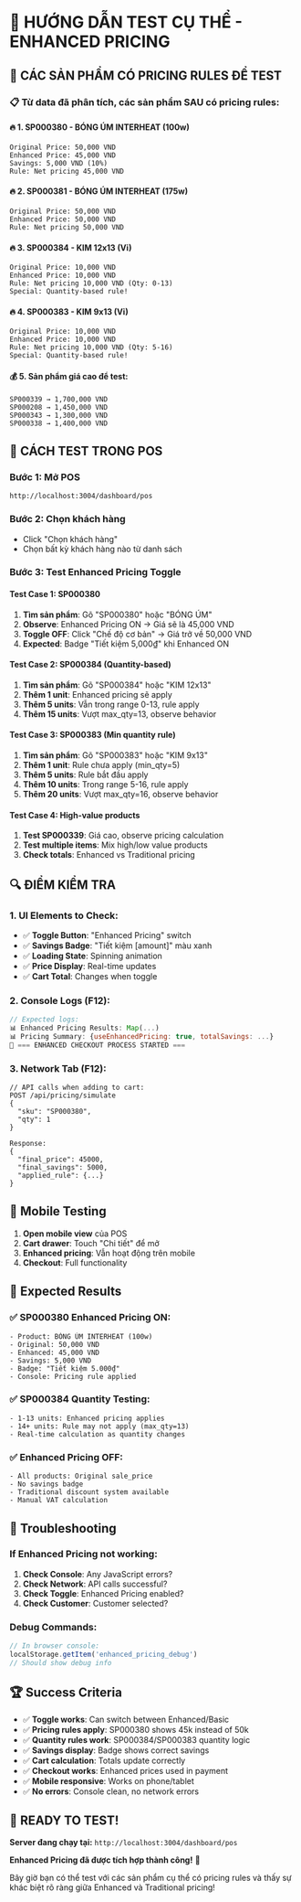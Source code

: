 # 🧪 HƯỚNG DẪN TEST CỤ THỂ - ENHANCED PRICING

## 🎯 **CÁC SẢN PHẨM CÓ PRICING RULES ĐỂ TEST**

### **📋 Từ data đã phân tích, các sản phẩm SAU có pricing rules:**

#### **🔥 1. SP000380 - BÓNG ÚM INTERHEAT (100w)**
```
Original Price: 50,000 VND
Enhanced Price: 45,000 VND  
Savings: 5,000 VND (10%)
Rule: Net pricing 45,000 VND
```

#### **🔥 2. SP000381 - BÓNG ÚM INTERHEAT (175w)**
```
Original Price: 50,000 VND
Enhanced Price: 50,000 VND
Rule: Net pricing 50,000 VND  
```

#### **🔥 3. SP000384 - KIM 12x13 (Vỉ)**
```
Original Price: 10,000 VND
Enhanced Price: 10,000 VND
Rule: Net pricing 10,000 VND (Qty: 0-13)
Special: Quantity-based rule!
```

#### **🔥 4. SP000383 - KIM 9x13 (Vỉ)**
```
Original Price: 10,000 VND  
Enhanced Price: 10,000 VND
Rule: Net pricing 10,000 VND (Qty: 5-16)
Special: Quantity-based rule!
```

#### **💰 5. Sản phẩm giá cao để test:**
```
SP000339 → 1,700,000 VND
SP000208 → 1,450,000 VND
SP000343 → 1,300,000 VND
SP000338 → 1,400,000 VND
```

## 🚀 **CÁCH TEST TRONG POS**

### **Bước 1: Mở POS**
```
http://localhost:3004/dashboard/pos
```

### **Bước 2: Chọn khách hàng**
- Click "Chọn khách hàng"
- Chọn bất kỳ khách hàng nào từ danh sách

### **Bước 3: Test Enhanced Pricing Toggle**

#### **Test Case 1: SP000380**
1. **Tìm sản phẩm**: Gõ "SP000380" hoặc "BÓNG ÚM"
2. **Observe**: Enhanced Pricing ON → Giá sẽ là 45,000 VND
3. **Toggle OFF**: Click "Chế độ cơ bản" → Giá trở về 50,000 VND
4. **Expected**: Badge "Tiết kiệm 5,000₫" khi Enhanced ON

#### **Test Case 2: SP000384 (Quantity-based)**
1. **Tìm sản phẩm**: Gõ "SP000384" hoặc "KIM 12x13"
2. **Thêm 1 unit**: Enhanced pricing sẽ apply
3. **Thêm 5 units**: Vẫn trong range 0-13, rule apply
4. **Thêm 15 units**: Vượt max_qty=13, observe behavior

#### **Test Case 3: SP000383 (Min quantity rule)**
1. **Tìm sản phẩm**: Gõ "SP000383" hoặc "KIM 9x13"
2. **Thêm 1 unit**: Rule chưa apply (min_qty=5)
3. **Thêm 5 units**: Rule bắt đầu apply
4. **Thêm 10 units**: Trong range 5-16, rule apply
5. **Thêm 20 units**: Vượt max_qty=16, observe behavior

#### **Test Case 4: High-value products**
1. **Test SP000339**: Giá cao, observe pricing calculation
2. **Test multiple items**: Mix high/low value products
3. **Check totals**: Enhanced vs Traditional pricing

## 🔍 **ĐIỂM KIỂM TRA**

### **1. UI Elements to Check:**
- ✅ **Toggle Button**: "Enhanced Pricing" switch
- ✅ **Savings Badge**: "Tiết kiệm [amount]" màu xanh
- ✅ **Loading State**: Spinning animation
- ✅ **Price Display**: Real-time updates
- ✅ **Cart Total**: Changes when toggle

### **2. Console Logs (F12):**
```javascript
// Expected logs:
📊 Enhanced Pricing Results: Map(...)
📊 Pricing Summary: {useEnhancedPricing: true, totalSavings: ...}
🚀 === ENHANCED CHECKOUT PROCESS STARTED ===
```

### **3. Network Tab (F12):**
```
// API calls when adding to cart:
POST /api/pricing/simulate
{
  "sku": "SP000380",
  "qty": 1
}

Response:
{
  "final_price": 45000,
  "final_savings": 5000,
  "applied_rule": {...}
}
```

## 📱 **Mobile Testing**

1. **Open mobile view** của POS
2. **Cart drawer**: Touch "Chi tiết" để mở
3. **Enhanced pricing**: Vẫn hoạt động trên mobile
4. **Checkout**: Full functionality

## 🎯 **Expected Results**

### **✅ SP000380 Enhanced Pricing ON:**
```
- Product: BÓNG ÚM INTERHEAT (100w)
- Original: 50,000 VND
- Enhanced: 45,000 VND  
- Savings: 5,000 VND
- Badge: "Tiết kiệm 5.000₫"
- Console: Pricing rule applied
```

### **✅ SP000384 Quantity Testing:**
```
- 1-13 units: Enhanced pricing applies
- 14+ units: Rule may not apply (max_qty=13)
- Real-time calculation as quantity changes
```

### **✅ Enhanced Pricing OFF:**
```
- All products: Original sale_price
- No savings badge
- Traditional discount system available
- Manual VAT calculation
```

## 🚨 **Troubleshooting**

### **If Enhanced Pricing not working:**
1. **Check Console**: Any JavaScript errors?
2. **Check Network**: API calls successful?
3. **Check Toggle**: Enhanced Pricing enabled?
4. **Check Customer**: Customer selected?

### **Debug Commands:**
```javascript
// In browser console:
localStorage.getItem('enhanced_pricing_debug') 
// Should show debug info
```

## 🏆 **Success Criteria**

- ✅ **Toggle works**: Can switch between Enhanced/Basic
- ✅ **Pricing rules apply**: SP000380 shows 45k instead of 50k
- ✅ **Quantity rules work**: SP000384/SP000383 quantity logic
- ✅ **Savings display**: Badge shows correct savings
- ✅ **Cart calculation**: Totals update correctly
- ✅ **Checkout works**: Enhanced prices used in payment
- ✅ **Mobile responsive**: Works on phone/tablet
- ✅ **No errors**: Console clean, no network errors

## 🎉 **READY TO TEST!**

**Server đang chạy tại:** `http://localhost:3004/dashboard/pos`

**Enhanced Pricing đã được tích hợp thành công!** 🚀

Bây giờ bạn có thể test với các sản phẩm cụ thể có pricing rules và thấy sự khác biệt rõ ràng giữa Enhanced và Traditional pricing!
